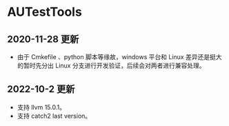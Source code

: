# AUTestTools

## 2020-11-28 更新

- 由于 Cmkefile 、python 脚本等缘故，windows 平台和 Linux 差异还是挺大的暂时先分出 Linux 分支进行开发验证，后续会对两者进行兼容处理。

## 2022-10-2 更新

- 支持 llvm 15.0.1。
- 支持 catch2 last version。
